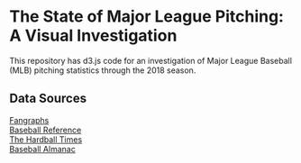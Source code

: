 # The State of Major League Pitching: A Visual Investigation
This repository has d3.js code for an investigation of Major League Baseball (MLB) pitching statistics through the 2018 season.

## Data Sources
[Fangraphs](http://www.fangraphs.com)  
[Baseball Reference](https://www.baseball-reference.com/)  
[The Hardball Times](https://tht.fangraphs.com/ten-interesting-facts-about-tommy-john-surgery/)  
[Baseball Almanac](http://www.baseball-almanac.com/teammenu.shtml)  

